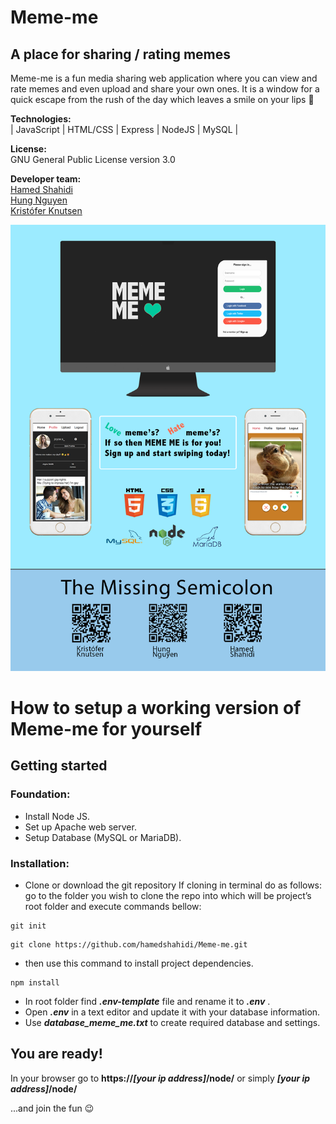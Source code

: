 # Meme-me 
## A place for sharing / rating memes

Meme-me is a fun media sharing web application where you can view and rate memes and even upload and share your own ones. It is a window for a quick escape from the rush of the day which leaves a smile on your lips 🙂
 
**Technologies:**<br>
 | JavaScript | HTML/CSS | Express | NodeJS | MySQL |
 
  **License:**<br>
 GNU General Public License version 3.0
 
 **Developer team:**<br>
 [Hamed Shahidi](https://www.linkedin.com/in/hamed-shahidi/)<br>
 [Hung Nguyen](https://www.linkedin.com/in/hung-nguyen-tran-gia-860321139/)<br>
 [Kristófer Knutsen](https://www.linkedin.com/in/k-knutsen/)<br>
 

 
 
 
![Poster of Meme-me](https://github.com/hamedshahidi/Meme-me/raw/master/poster_meme_me.png
)

# How to setup a working version of Meme-me for yourself
## Getting started


### Foundation:

- Install Node JS.
- Set up Apache web server.
- Setup Database (MySQL or MariaDB).


### Installation:
- Clone or download the git repository
If cloning in terminal do as follows:
go to the folder you wish to clone the repo into which will be project’s root
folder and execute commands bellow:

 ```
 git init
 ```

 ```
 git clone https://github.com/hamedshahidi/Meme-me.git
 ```
 - then use this command to install project dependencies.
 ```
 npm install
 ```
- In root folder find  **_.env-template_** file and rename it to  **_.env_** .
- Open  **_.env_**  in a text editor and update it with your database information.
- Use **_database_meme_me.txt_** to create required database and settings.


## You are ready!

In your browser go to
**https://_[your ip address]_/node/** or simply **_[your ip address]_/node/**

...and join the fun :wink:
 












